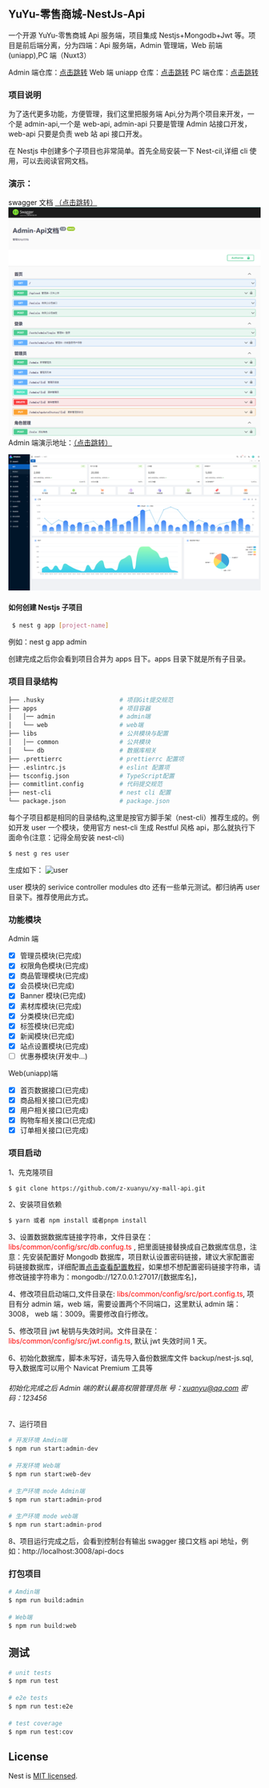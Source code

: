 <!--
 * @Author: xuanyu
 * @LastEditors: xuanyu
 * @email: 969718197@qq.com
 * @github: https://github.com/z-xuanyu
 * @Date: 2022-03-03 11:46:30
 * @LastEditTime: 2022-07-01 14:05:19
 * @Description: Modify here please
-->

## YuYu-零售商城-NestJs-Api

一个开源 YuYu-零售商城 Api 服务端，项目集成 Nestjs+Mongodb+Jwt 等。项目是前后端分离，分为四端：Api 服务端，Admin 管理端，Web 前端(uniapp),PC 端（Nuxt3）

Admin 端仓库：<a href="https://github.com/z-xuanyu/xy-mall-admin">点击跳转</a> Web 端 uniapp 仓库：<a href="https://github.com/z-xuanyu/xy-mall-uni">点击跳转</a> PC 端仓库：<a href="https://github.com/z-xuanyu/xy-mall-pc">点击跳转</a>

### 项目说明

为了迭代更多功能，方便管理，我们这里把服务端 Api,分为两个项目来开发，一个是 admin-api,一个是 web-api, admin-api 只要是管理 Admin 站接口开发，web-api 只要是负责 web 站 api 接口开发。

在 Nestjs 中创建多个子项目也非常简单。首先全局安装一下 Nest-cil,详细 cli 使用，可以去阅读官网文档。

### 演示：

swagger 文档 <a href="https://fukucho-api.zhouxuanyu.com/api-docs/">（点击跳转）</a> ![swagger](docs/images/20220412111830.png) Admin 端演示地址：<a href="http://fukucho-admin.zhouxuanyu.com">（点击跳转）</a>

![admin](docs/images/20220412111927.png)

#### 如何创建 Nestjs 子项目

```bash
 $ nest g app [project-name]
```

例如：nest g app admin

创建完成之后你会看到项目合并为 apps 目下。apps 目录下就是所有子目录。

### 项目目录结构

```bash
├── .husky                     # 项目Git提交规范
├── apps                       # 项目容器
│   │── admin                  # admin端
│   └── web                    # web端
├── libs                       # 公共模块与配置
│   │── common                 # 公共模块
│   └── db                     # 数据库相关
├── .prettierrc                # prettierrc 配置项
├── .eslintrc.js               # eslint 配置项
├── tsconfig.json              # TypeScript配置
├── commitlint.config          # 代码提交规范
├── nest-cli                   # nest cli 配置
└── package.json               # package.json
```

每个子项目都是相同的目录结构,这里是按官方脚手架（nest-cli）推荐生成的。例如开发 user 一个模块，使用官方 nest-cli 生成 Restful 风格 api，那么就执行下面命令(注意：记得全局安装 nest-cli)

```bash
$ nest g res user
```

生成如下： ![user](https://www.zhouxuanyu.com/usr/uploads/2022/03/955512880.png)

user 模块的 serivice controller modules dto 还有一些单元测试。都归纳再 user 目录下。推荐使用此方式。

### 功能模块

Admin 端

- [x] 管理员模块(已完成)
- [x] 权限角色模块(已完成)
- [x] 商品管理模块(已完成)
- [x] 会员模块(已完成)
- [x] Banner 模块(已完成)
- [x] 素材库模块(已完成)
- [x] 分类模块(已完成)
- [x] 标签模块(已完成)
- [x] 新闻模块(已完成)
- [x] 站点设置模块(已完成)
- [ ] 优惠券模块(开发中...)

Web(uniapp)端

- [x] 首页数据接口(已完成)
- [x] 商品相关接口(已完成)
- [x] 用户相关接口(已完成)
- [x] 购物车相关接口(已完成)
- [x] 订单相关接口(已完成)

### 项目启动

1、先克隆项目

```bash
$ git clone https://github.com/z-xuanyu/xy-mall-api.git
```

2、安装项目依赖

```bash
$ yarn 或者 npm install 或者pnpm install
```

3、设置数据数据库链接字符串，文件目录在：<span style="color: red">libs/common/config/src/db.confug.ts</span> , 把里面链接替换成自己数据库信息，注意：先安装配置好 Mongodb 数据库，项目默认设置密码链接，建议大家配置密码链接数据库，详细配置<a href="https://www.zhouxuanyu.com/archives/88.html">点击查看配置教程</a>，如果想不想配置密码链接字符串，请修改链接字符串为：mongodb://127.0.0.1:27017/[数据库名]，

4、修改项目启动端口,文件目录在: <span style="color: red">libs/common/config/src/port.config.ts</span>, 项目有分 admin 端，web 端，需要设置两个不同端口，这里默认 admin 端：3008， web 端：3009。需要修改自行修改。

5、修改项目 jwt 秘钥与失效时间。文件目录在：<span style="color: red">libs/common/config/src/jwt.config.ts</span>, 默认 jwt 失效时间 1 天。

6、初始化数据库，脚本未写好，请先导入备份数据库文件 backup/nest-js.sql, 导入数据库可以用个 Navicat Premium 工具等

###### 初始化完成之后 Admin 端的默认最高权限管理员账 号：xuanyu@qq.com 密码：123456

7、运行项目

```bash
# 开发环境 Amdin端
$ npm run start:admin-dev

# 开发环境 Web端
$ npm run start:web-dev

# 生产环境 mode Admin端
$ npm run start:admin-prod

# 生产环境 mode web端
$ npm run start:admin-prod
```

8、项目运行完成之后，会看到控制台有输出 swagger 接口文档 api 地址，例如：http://localhost:3008/api-docs

### 打包项目

```bash
# Amdin端
$ npm run build:admin

# Web端
$ npm run build:web

```

## 测试

```bash
# unit tests
$ npm run test

# e2e tests
$ npm run test:e2e

# test coverage
$ npm run test:cov
```

## License

Nest is [MIT licensed](LICENSE).
